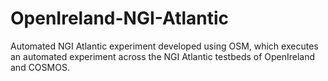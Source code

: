 # OpenIreland-NGI-Atlantic
Automated NGI Atlantic experiment developed using OSM, which executes an automated experiment across the NGI Atlantic testbeds of OpenIreland and COSMOS.
